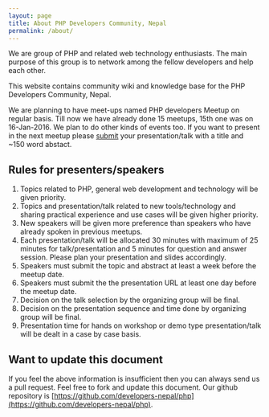 ```yaml
---
layout: page
title: About PHP Developers Community, Nepal
permalink: /about/
---
```

We are group of PHP and related web technology enthusiasts. The main purpose of
this group is to network among the fellow developers and help each other.

This website contains community wiki and knowledge base for the PHP Developers
Community, Nepal.

We are planning to have meet-ups named PHP developers Meetup on regular basis.
Till now we have already done 15 meetups, 15th one was on 16-Jan-2016. We plan
to do other kinds of events too. If you want to present in the next meetup
please [submit](http://bit.ly/php-np-talk) your presentation/talk with a title
and ~150 word abstact.

## Rules for presenters/speakers

1. Topics related to PHP, general web development and technology will be given
priority.
1. Topics and presentation/talk related to new tools/technology and sharing
practical experience and use cases will be given higher priority.
1. New speakers will be given more preference than speakers who have already
spoken in previous meetups.
1. Each presentation/talk will be allocated 30 minutes with maximum of 25
minutes for talk/presentation and 5 minutes for question and answer session.
Please plan your presentation and slides accordingly.
1. Speakers must submit the topic and abstract at least a week before the meetup
date.
1. Speakers must submit the the presentation URL at least one day before the
meetup date.
1. Decision on the talk selection by the organizing group will be final.
1. Decision on the presentation sequence and time done by organizing group will
be final.
1. Presentation time for hands on workshop or demo type presentation/talk will
be dealt in a case by case basis.

## Want to update this document
If you feel the above information is insufficient then you can always send us a
pull request. Feel free to fork and update this document. Our github repository
is [https://github.com/developers-nepal/php](https://github.com/developers-nepal/php).
